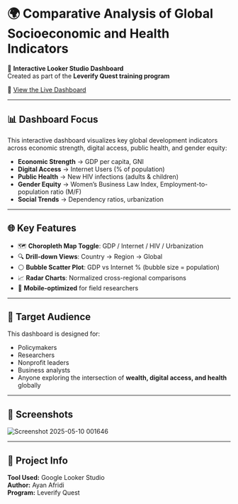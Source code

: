 # 🌍 Comparative Analysis of Global Socioeconomic and Health Indicators

🚀 **Interactive Looker Studio Dashboard**  
Created as part of the **Leverify Quest training program**

🔗 [View the Live Dashboard](https://lookerstudio.google.com/reporting/7d3c618f-a63a-43c0-ae64-8e0eb57e369c)

---

## 📊 Dashboard Focus

This interactive dashboard visualizes key global development indicators across economic strength, digital access, public health, and gender equity:

- **Economic Strength** → GDP per capita, GNI  
- **Digital Access** → Internet Users (% of population)  
- **Public Health** → New HIV infections (adults & children)  
- **Gender Equity** → Women’s Business Law Index, Employment-to-population ratio (M/F)  
- **Social Trends** → Dependency ratios, urbanization  

---

## 🌐 Key Features

- 🗺️ **Choropleth Map Toggle**: GDP / Internet / HIV / Urbanization  
- 🔍 **Drill-down Views**: Country → Region → Global  
- ⚪ **Bubble Scatter Plot**: GDP vs Internet % (bubble size = population)  
- 📈 **Radar Charts**: Normalized cross-regional comparisons  
- 📱 **Mobile-optimized** for field researchers

---

## 🎯 Target Audience

This dashboard is designed for:
- Policymakers
- Researchers
- Nonprofit leaders
- Business analysts
- Anyone exploring the intersection of **wealth, digital access, and health** globally

---

## 📝 Screenshots

![Screenshot 2025-05-10 001646](https://github.com/user-attachments/assets/49d1acc5-be84-4b36-b74a-25abb111631c)

---

## 📄 Project Info

**Tool Used:** Google Looker Studio  
**Author:** Ayan Afridi  
**Program:** Leverify Quest  
